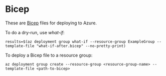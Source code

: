 # Bicep

These are [Bicep](https://docs.microsoft.com/en-us/azure/azure-resource-manager/bicep/) files for deploying to Azure.

To do a dry-run, use *what-if*:

    results=$(az deployment group what-if --resource-group ExampleGroup --template-file "what-if-after.bicep" --no-pretty-print)

To deploy a Bicep file to a resource group:

    az deployment group create --resource-group <resource-group-name> --template-file <path-to-bicep>
